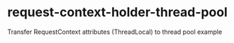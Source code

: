 # request-context-holder-thread-pool
Transfer RequestContext attributes (ThreadLocal) to thread pool example
